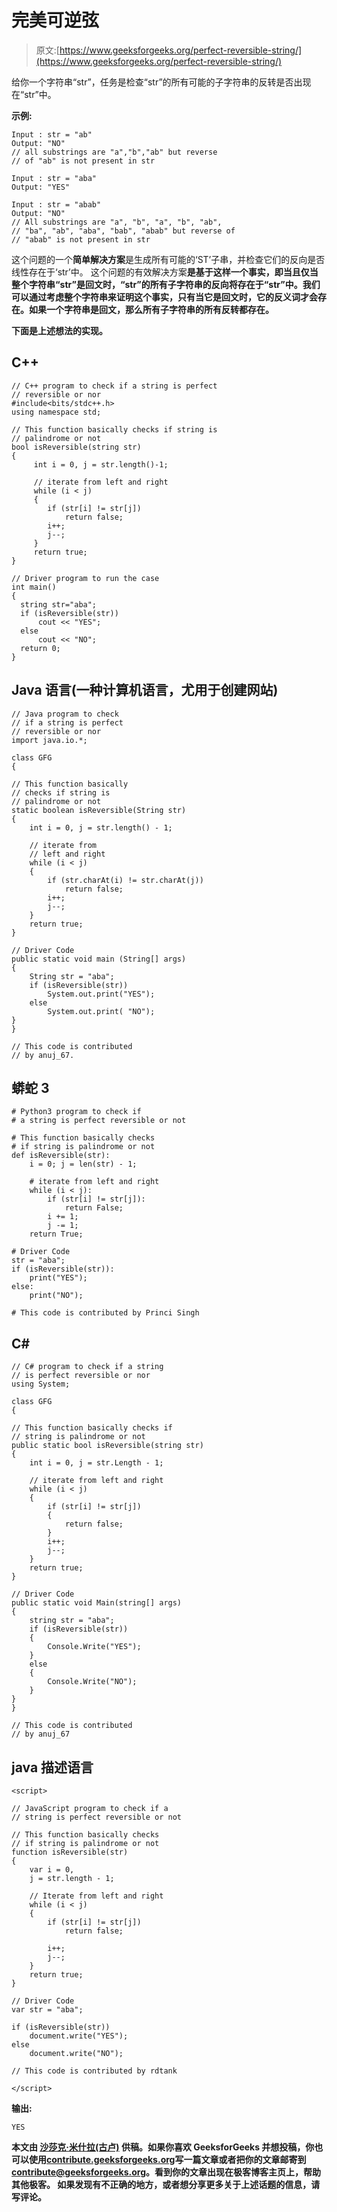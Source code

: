 # 完美可逆弦

> 原文:[https://www.geeksforgeeks.org/perfect-reversible-string/](https://www.geeksforgeeks.org/perfect-reversible-string/)

给你一个字符串“str”，任务是检查“str”的所有可能的子字符串的反转是否出现在“str”中。

**示例:**

```
Input : str = "ab"
Output: "NO"
// all substrings are "a","b","ab" but reverse
// of "ab" is not present in str

Input : str = "aba"
Output: "YES"

Input : str = "abab"
Output: "NO"
// All substrings are "a", "b", "a", "b", "ab", 
// "ba", "ab", "aba", "bab", "abab" but reverse of
// "abab" is not present in str
```

这个问题的一个**简单解决方案**是生成所有可能的‘ST’子串，并检查它们的反向是否线性存在于‘str’中。
这个问题的有效解决方案**是基于这样一个事实，即当且仅当整个字符串“str”是回文时，“str”的所有子字符串的反向将存在于“str”中。我们可以通过考虑整个字符串来证明这个事实，只有当它是回文时，它的反义词才会存在。如果一个字符串是回文，那么所有子字符串的所有反转都存在。**

**下面是上述想法的实现。**

## **C++**

```
// C++ program to check if a string is perfect
// reversible or nor
#include<bits/stdc++.h>
using namespace std;

// This function basically checks if string is
// palindrome or not
bool isReversible(string str)
{
     int i = 0, j = str.length()-1;

     // iterate from left and right
     while (i < j)
     {
        if (str[i] != str[j])
            return false;
        i++;
        j--;
     }
     return true;
}

// Driver program to run the case
int main()
{
  string str="aba";
  if (isReversible(str))
      cout << "YES";
  else
      cout << "NO";
  return 0;
}
```

## **Java 语言(一种计算机语言，尤用于创建网站)**

```
// Java program to check
// if a string is perfect
// reversible or nor
import java.io.*;

class GFG
{

// This function basically
// checks if string is
// palindrome or not
static boolean isReversible(String str)
{
    int i = 0, j = str.length() - 1;

    // iterate from
    // left and right
    while (i < j)
    {
        if (str.charAt(i) != str.charAt(j))
            return false;
        i++;
        j--;
    }
    return true;
}

// Driver Code
public static void main (String[] args)
{
    String str = "aba";
    if (isReversible(str))
        System.out.print("YES");
    else
        System.out.print( "NO");
}
}

// This code is contributed
// by anuj_67.
```

## **蟒蛇 3**

```
# Python3 program to check if
# a string is perfect reversible or not

# This function basically checks
# if string is palindrome or not
def isReversible(str):
    i = 0; j = len(str) - 1;

    # iterate from left and right
    while (i < j):
        if (str[i] != str[j]):
            return False;
        i += 1;
        j -= 1;
    return True;

# Driver Code
str = "aba";
if (isReversible(str)):
    print("YES");
else:
    print("NO");

# This code is contributed by Princi Singh
```

## **C#**

```
// C# program to check if a string
// is perfect reversible or nor
using System;

class GFG
{

// This function basically checks if
// string is palindrome or not
public static bool isReversible(string str)
{
    int i = 0, j = str.Length - 1;

    // iterate from left and right
    while (i < j)
    {
        if (str[i] != str[j])
        {
            return false;
        }
        i++;
        j--;
    }
    return true;
}

// Driver Code
public static void Main(string[] args)
{
    string str = "aba";
    if (isReversible(str))
    {
        Console.Write("YES");
    }
    else
    {
        Console.Write("NO");
    }
}
}

// This code is contributed
// by anuj_67
```

## **java 描述语言**

```
<script>

// JavaScript program to check if a
// string is perfect reversible or not

// This function basically checks
// if string is palindrome or not
function isReversible(str)
{
    var i = 0,
    j = str.length - 1;

    // Iterate from left and right
    while (i < j)
    {
        if (str[i] != str[j])
            return false;

        i++;
        j--;
    }
    return true;
}

// Driver Code
var str = "aba";

if (isReversible(str))
    document.write("YES");
else
    document.write("NO");

// This code is contributed by rdtank   

</script>
```

****输出:****

```
YES
```

**本文由 [**沙莎克·米什拉(古卢)**](https://practice.geeksforgeeks.org/user-profile.php?user=Shashank%20Mishra) 供稿。如果你喜欢 GeeksforGeeks 并想投稿，你也可以使用[contribute.geeksforgeeks.org](http://www.contribute.geeksforgeeks.org)写一篇文章或者把你的文章邮寄到 contribute@geeksforgeeks.org。看到你的文章出现在极客博客主页上，帮助其他极客。
如果发现有不正确的地方，或者想分享更多关于上述话题的信息，请写评论。**